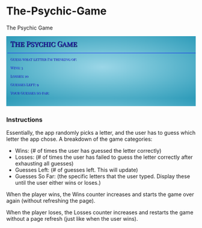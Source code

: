 # The-Psychic-Game

The Psychic Game

![PSYCHIC.PNG](/assets/images/psychic.png)

### Instructions

Essentially, the app randomly picks a letter, and the user has to guess which letter the app chose. A breakdown of the game categories:

* Wins: (# of times the user has guessed the letter correctly)
* Losses: (# of times the user has failed to guess the letter correctly after exhausting all guesses)
* Guesses Left: (# of guesses left. This will update)
* Guesses So Far: (the specific letters that the user typed. Display these until the user either wins or loses.)

When the player wins, the Wins counter increases and starts the game over again (without refreshing the page).

When the player loses, the Losses counter increases and restarts the game without a page refresh (just like when the user wins).
